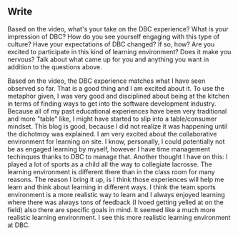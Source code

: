 ## Write

Based on the video, what's your take on the DBC experience? What is your impression of DBC? How do you see yourself engaging with this type of culture?
Have your expectations of DBC changed? If so, how? Are you excited to participate in this kind of learning environment? Does it make you nervous?
Talk about what came up for you and anything you want in addition to the questions above.

Based on the video, the DBC experience matches what I have seen observed so far. That is a good thing and I am excited about it. To use the metaphor given, I was very good and disciplined about being at the kitchen in terms of finding ways to get into the software development industry. Because all of my past educational experiences have been very traditional and more "table" like, I might have started to slip into a table/consumer mindset. This blog is good, because I did not realize it was happening until the dichotmoy was explained.
I am very excited about the collaborative environment for learning on site. I know, personally, I could potentially not be as engaged learning by myself, however I have time management techinques thanks to DBC to manage that.
Another thought I have on this: I played a lot of sports as a child all the way to collegiate lacrosse. The learning environment is different there than in the class room for many reasons. The reason I bring it up, is I think those experiences will help me learn and think about learning in different ways. I think the team sports environment is a more realistic way to learn and I always enjoyed learning where there was always tons of feedback (I lvoed getting yelled at on the field) also there are specific goals in mind. It seemed like a much more realistic learning environment. I see this more realistic learning environment at DBC.